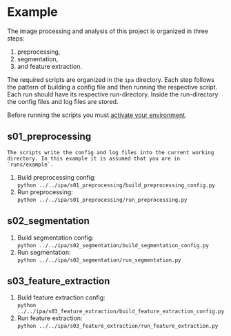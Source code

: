 # Example
<!-- start processing steps summary -->
The image processing and analysis of this project is organized in three steps:
1. preprocessing,
2. segmentation,
3. and feature extraction.

The required scripts are organized in the `ipa` directory. Each step follows the pattern of building a config file and then running the respective script.
Each run should have its respective run-directory. Inside the run-directory the config files and log files are stored.
<!-- end processing steps summary -->

Before running the scripts you must [activate your environment](../../infrastructure/apps/README.md).

<!-- start instructions -->
## s01_preprocessing
```{note}
The scripts write the config and log files into the current working directory. In this example it is assumed that you are in `runs/example`.
```
1. Build preprocessing config:<br>
    `python ../../ipa/s01_preprocessing/build_preprocessing_config.py`
2. Run preprocessing:<br>
    `python ../../ipa/s01_preprocessing/run_preprocessing.py`

## s02_segmentation
1. Build segmentation config:<br>
    `python ../../ipa/s02_segmentation/build_segmentation_config.py`
2. Run segmentation:<br>
    `python ../../ipa/s02_segmentation/run_segmentation.py`

## s03_feature_extraction
1. Build feature extraction config:<br>
    `python ../../ipa/s03_feature_extraction/build_feature_extraction_config.py`
2. Run feature extraction:<br>
    `python ../../ipa/s03_feature_extraction/run_feature_extraction.py`
<!-- end instructions -->
